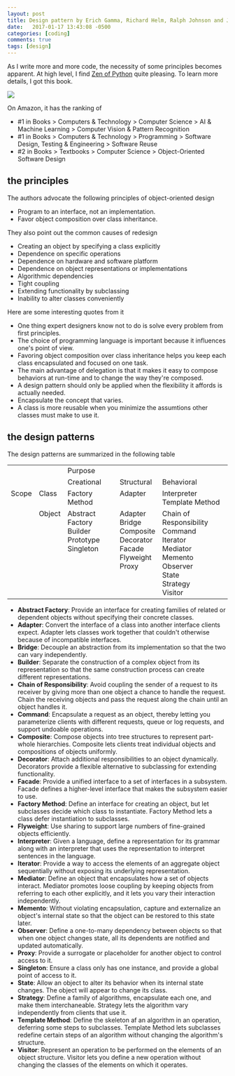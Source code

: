 ```yaml
---
layout: post
title: Design pattern by Erich Gamma, Richard Helm, Ralph Johnson and John Vlissides
date:   2017-01-17 13:43:08 -0500
categories: [coding]
comments: true
tags: [design]
---
```


As I write more and more code, the necessity of some principles becomes apparent.
At high level, I find [Zen of Python](https://www.python.org/dev/peps/pep-0020/) quite pleasing. To learn more details, I got this book.

<a target="_blank"  href="https://www.amazon.com/gp/product/0201633612/ref=as_li_tl?ie=UTF8&camp=1789&creative=9325&creativeASIN=0201633612&linkCode=as2&tag=nosarthur2016-20&linkId=578b21eb39dee41c6f6f743aec13b1d9"><img border="0" src="//ws-na.amazon-adsystem.com/widgets/q?_encoding=UTF8&MarketPlace=US&ASIN=0201633612&ServiceVersion=20070822&ID=AsinImage&WS=1&Format=_SL250_&tag=nosarthur2016-20" ></a><img src="//ir-na.amazon-adsystem.com/e/ir?t=nosarthur2016-20&l=am2&o=1&a=0201633612" width="1" height="1" border="0" alt="" style="border:none !important; margin:0px !important;" />

On Amazon, it has the ranking of 

* #1 in Books > Computers & Technology > Computer Science > AI & Machine Learning > Computer Vision & Pattern Recognition
* #1 in Books > Computers & Technology > Programming > Software Design, Testing & Engineering > Software Reuse
* #2 in Books > Textbooks > Computer Science > Object-Oriented Software Design

## the principles 

The authors advocate the following principles of object-oriented design

* Program to an interface, not an implementation.
* Favor object composition over class inheritance.

They also point out the common causes of redesign

* Creating an object by specifying a class explicitly
* Dependence on specific operations
* Dependence on hardware and software platform
* Dependence on object representations or implementations
* Algorithmic dependencies
* Tight coupling
* Extending functionality by subclassing 
* Inability to alter classes conveniently

Here are some interesting quotes from it

* One thing expert designers know not to do is solve every problem from first principles.
* The choice of programming language is important because it influences one's point of view.
* Favoring object composition over class inheritance helps you keep each class encapsulated and focused on one task.
* The main advantage of delegation is that it makes it easy to compose behaviors at run-time and to change the way they're composed.
* A design pattern should only be applied when the flexibility it affords is actually needed.
* Encapsulate the concept that varies.
* A class is more reusable when you minimize the assumtions other classes must make to use it.

## the design patterns

The design patterns are summarized in the following table

<style>
table td, table td * {
    vertical-align: top;
}
</style>
<table>
  <tr>
    <td colspan="2"></td>
    <td colspan="3">Purpose</td>
  </tr>
  <tr>
    <td colspan="2"></td>
    <td>Creational</td>
    <td>Structural</td>
    <td>Behavioral</td>
  </tr>
  <tr>
    <td rowspan="11">Scope</td>
    <td>Class</td>
    <td>Factory Method</td>
    <td>Adapter</td>
    <td>Interpreter<br> Template Method</td>
  </tr>
  <tr>
    <td>Object</td>
    <td>Abstract Factory<br>Builder<br>Prototype<br>Singleton</td>
	<td>Adapter<br>Bridge<br>Composite<br>Decorator<br>Facade<br>Flyweight<br>Proxy</td>
	<td>Chain of Responsibility<br>Command<br>Iterator<br>Mediator<br>Memento<br>Observer<br>State<br>Strategy<br>Visitor</td>
  </tr>
</table>

* **Abstract Factory**: Provide an interface for creating families of related or dependent objects without specifying their concrete classes.
* **Adapter**: Convert the interface of a class into another interface clients expect. Adapter lets classes work together that couldn't otherwise because of incompatible interfaces.
* **Bridge**: Decouple an abstraction from its implementation so that the two can vary independently.
* **Builder**: Separate the construction of a complex object from its representation so that the same construction process can create different representations.
* **Chain of Responsibility**: Avoid coupling the sender of a request to its receiver by giving more than one object a chance to handle the request. Chain the receiving objects and pass the request along the chain until an object handles it.
* **Command**: Encapsulate a request as an object, thereby letting you parameterize clients with different requests, queue or log requests, and support undoable operations.
* **Composite**: Compose objects into tree structures to represent part-whole hierarchies. Composite lets clients treat individual objects and compositions of objects uniformly.
* **Decorator**: Attach additional responsibilities to an object dynamically. Decorators provide a flexible alternative to subclassing for extending functionality.
* **Facade**: Provide a unified interface to a set of interfaces in a subsystem. Facade defines a higher-level interface that makes the subsystem easier to use.
* **Factory Method**: Define an interface for creating an object, but let subclasses decide which class to instantiate. Factory Method lets a class defer instantiation to subclasses.
* **Flyweight**: Use sharing to support large numbers of fine-grained objects efficiently. 
* **Interpreter**: Given a language, define a representation for its grammar along with an interpreter that uses the representation to interpret sentences in the language.
* **Iterator**: Provide a way to access the elements of an aggregate object sequentially without exposing its underlying representation.
* **Mediator**: Define an object that encapsulates how a set of objects interact. Mediator promotes loose coupling by keeping objects from referring to each other explicitly, and it lets you vary their interaction independently.
* **Memento**: Without violating encapsulation, capture and externalize an object's internal state so that the object can be restored to this state later.
* **Observer**: Define a one-to-many dependency between objects so that when one object changes state, all its dependents are notified and updated automatically. 
* **Proxy**: Provide a surrogate or placeholder for another object to control access to it.
* **Singleton**: Ensure a class only has one instance, and provide a global point of access to it.
* **State**: Allow an object to alter its behavior when its internal state changes. The object will appear to change its class.
* **Strategy**: Define a family of algorithms, encapsulate each one, and make them interchaneable. Strategy lets the algorithm vary independently from clients that use it.
* **Template Method**: Define the skeleton af an algorithm in an operation, deferring some steps to subclasses. Template Method lets subclasses redefine certain steps of an algorithm without changing the algorithm's structure.
* **Visitor**: Represent an operation to be performed on the elements of an object structure. Visitor lets you define a new operation without changing the classes of the elements on which it operates.

